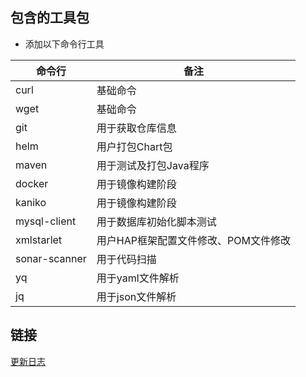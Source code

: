 ## 包含的工具包
- 添加以下命令行工具

命令行 | 备注
---|---
curl | 基础命令
wget | 基础命令
git | 用于获取仓库信息
helm | 用户打包Chart包
maven | 用于测试及打包Java程序
docker | 用于镜像构建阶段
kaniko | 用于镜像构建阶段
mysql-client | 用于数据库初始化脚本测试
xmlstarlet | 用户HAP框架配置文件修改、POM文件修改
sonar-scanner | 用于代码扫描
yq | 用于yaml文件解析
jq | 用于json文件解析

## 链接

[更新日志](./CHANGELOG.zh-CN.md)